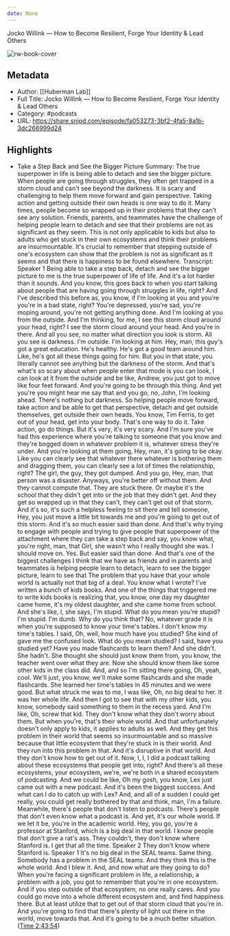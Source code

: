 ```yaml
---
date: None
---
```

Jocko Willink —  How to Become Resilient, Forge Your Identity & Lead Others

![rw-book-cover](https://images.weserv.nl/?url=https%3A%2F%2Fmegaphone.imgix.net%2Fpodcasts%2F042e6144-725e-11ec-a75d-c38f702aecad%2Fimage%2FHuberman-Lab-Podcast-Thumbnail-3000x3000.png%3Fixlib%3Drails-2.1.2%26max-w%3D3000%26max-h%3D3000%26fit%3Dcrop%26auto%3Dformat%2Ccompress&w=100&h=100)

## Metadata
- Author: [[Huberman Lab]]
- Full Title: Jocko Willink —  How to Become Resilient, Forge Your Identity & Lead Others
- Category: #podcasts
- URL: https://share.snipd.com/episode/fa053273-3bf2-4fa5-8a1b-3dc266999d24

## Highlights
- Take a Step Back and See the Bigger Picture 
  Summary:
  The true superpower in life is being able to detach and see the bigger picture.
  When people are going through struggles, they often get trapped in a storm cloud and can't see beyond the darkness. It is scary and challenging to help them move forward and gain perspective.
  Taking action and getting outside their own heads is one way to do it.
  Many times, people become so wrapped up in their problems that they can't see any solution.
  Friends, parents, and teammates have the challenge of helping people learn to detach and see that their problems are not as significant as they seem. This is not only applicable to kids but also to adults who get stuck in their own ecosystems and think their problems are insurmountable. It's crucial to remember that stepping outside of one's ecosystem can show that the problem is not as significant as it seems and that there is happiness to be found elsewhere.
  Transcript:
  Speaker 1
  Being able to take a step back, detach and see the bigger picture to me is the true superpower of life of life. And it's a lot harder than it sounds. And you know, this goes back to when you start talking about people that are having going through struggles in life, right? And I've described this before as, you know, if I'm looking at you and you're you're in a bad state, right? You're depressed, you're sad, you're moping around, you're not getting anything done. And I'm looking at you from the outside. And I'm thinking, for me, I see this storm cloud around your head, right? I see the storm cloud around your head. And you're in there. And all you see, no matter what direction you look is storm. All you see is darkness. I'm outside. I'm looking at him. Hey, man, this guy's got a great education. He's healthy. He's got a good team around him. Like, he's got all these things going for him. But you in that state, you literally cannot see anything but the darkness of the storm. And that's what's so scary about when people enter that mode is you can look, I can look at it from the outside and be like, Andrew, you just got to move like four feet forward. And you're going to be through this thing. And yet you're you might hear me say that and you go, no, John, I'm looking ahead. There's nothing but darkness. So helping people move forward, take action and be able to get that perspective, detach and get outside themselves, get outside their own heads. You know, Tim Ferris, to get out of your head, get into your body. That's one way to do it. Take action, go do things. But it's very, it's very scary. And I'm sure you've had this experience where you're talking to someone that you know and they're bogged down in whatever problem it is, whatever stress they're under. And you're looking at them going, Hey, man, it's going to be okay. Like you can clearly see that whatever there whatever is bothering them and dragging them, you can clearly see a lot of times the relationship, right? The girl, the guy, they got dumped. And you go, Hey, man, that person was a disaster. Anyways, you're better off without them. And they cannot compute that. They are stuck there. Or maybe it's the school that they didn't get into or the job that they didn't get. And they get so wrapped up in that they can't, they can't get out of that storm. And it's so, it's such a helpless feeling to sit there and tell someone, Hey, you just move a little bit towards me and you're going to get out of this storm. And it's so much easier said than done. And that's why trying to engage with people and trying to give people that superpower of the attachment where they can take a step back and say, you know what, you're right, man, that Girl, she wasn't who I really thought she was. I should move on. Yes. But easier said than done. And that's one of the biggest challenges I think that we have as friends and in parents and teammates is helping people learn to detach, learn to see the bigger picture, learn to see that The problem that you have that your whole world is actually not that big of a deal. You know what I wrote? I've written a bunch of kids books. And one of the things that triggered me to write kids books is realizing that, you know, one day my daughter came home, it's my oldest daughter, and she came home from school. And she's like, I, she says, I'm stupid. What do you mean you're stupid? I'm stupid. I'm dumb. Why do you think that? No, whatever grade it is when you're supposed to know your time's tables. I don't know my time's tables. I said, Oh, well, how much have you studied? She kind of gave me the confused look. What do you mean studied? I said, have you studied yet? Have you made flashcards to learn them? And she didn't. She hadn't. She thought she should just know them from, you know, the teacher went over what they are. Now she should know them like some other kids in the class did. And, and so I'm sitting there going, Oh, yeah, cool. We'll just, you know, we'll make some flashcards and she made flashcards. She learned her time's tables in 45 minutes and we were good. But what struck me was to me, I was like, Oh, no big deal to her. It was her whole life. And then I got to see that with my other kids, you know, somebody said something to them in the recess yard. And I'm like, Oh, screw that kid. They don't know what they don't worry about them. But when you're, that's their whole world. And that unfortunately doesn't only apply to kids, it applies to adults as well. And they get this problem in their world that seems so insurmountable and so massive because that little ecosystem that they're stuck in is their world. And they run into this problem in that. And it's disruptive in that world. And they don't know how to get out of it. Now, I, I, I did a podcast talking about these ecosystems that people get into, right? And there's all these ecosystems, your ecosystem, we're, we're both in a shared ecosystem of podcasting. And we could be like, Oh my gosh, you know, Lex just came out with a new podcast. And it's been the biggest success. And what can I do to catch up with Lex? And, and all of a sudden I could get really, you could get really bothered by that and think, man, I'm a failure. Meanwhile, there's people that don't listen to podcasts. There's people that don't even know what a podcast is. And yet, it's our whole world. If we let it be, you're in the academic world. Hey, you go, you're a professor at Stanford, which is a big deal in that world. I know people that don't give a rat's ass. They couldn't, they don't know where Stanford is. I get that all the time.
  Speaker 2
  They don't know where Stanford is.
  Speaker 1
  It's no big deal in the SEAL teams. Same thing. Somebody has a problem in the SEAL teams. And they think this is the whole world. And I blew it. And, and now what are they going to do? When you're facing a significant problem in life, a relationship, a problem with a job, you got to remember that you're in one ecosystem. And if you step outside of that ecosystem, no one really cares. And you could go move into a whole different ecosystem and, and find happiness there. But at least utilize that to get out of that storm cloud that you're in. And you're going to find that there's plenty of light out there in the world, move towards that. And it's going to be a much better situation. ([Time 2:43:54](https://share.snipd.com/snip/8c2d95bc-a67c-42b4-b5ca-de85d8fe8d67))

